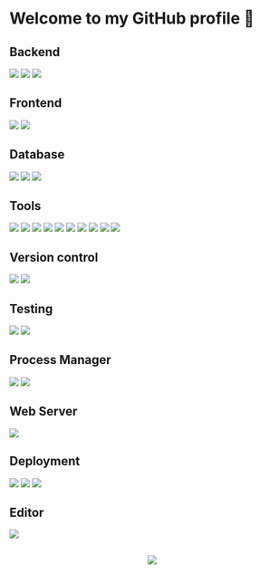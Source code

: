 <!--
[![Header](https://s3-ap-southeast-1.amazonaws.com/tv-prod/member/photo/6409998-large.jpg "Header")](https://github.com/AbhishekVenunathan/)

[![GitHub stats](https://github-readme-stats.vercel.app/api?username=AbhishekVenunathan&show_icons=true&custom_title=GitHub%20Stats&bg_color=141414&title_color=FFD300&icon_color=FFD300&text_color=F5F5F5&border_color=FFD300&count_private=true&include_all_commits=true&cache_seconds=86400)](https://github.com/AbhishekVenunathan/)
!-->
# Welcome to my GitHub profile 👺

## Backend

[![](https://img.shields.io/badge/environment-Node.js-informational?style=flat&logo=Node.js&logoColor=339933&labelColor=F5F5F5&color=339933)](https://nodejs.org/en/about/)
[![](https://img.shields.io/badge/framework-Express-informational?style=flat&logo=Express&logoColor=000000&labelColor=F5F5F5&color=000000)](https://expressjs.com/)
[![](https://img.shields.io/badge/framework-Socket.io-informational?style=flat&logo=Socket.io&logoColor=010101&labelColor=F5F5F5&color=010101)](https://socket.io/)

## Frontend

[![](https://img.shields.io/badge/mark%20up-HTML5-informational?style=flat&logo=HTML5&logoColor=E34F26&labelColor=F5F5F5&color=E34F26)](https://en.wikipedia.org/wiki/HTML5)
[![](https://img.shields.io/badge/style%20sheet-CSS3-informational?style=flat&logo=CSS3&logoColor=1572B6&labelColor=F5F5F5&color=1572B6)](https://en.wikipedia.org/wiki/CSS)

## Database

[![](https://img.shields.io/badge/nosql-MongoDB-informational?style=flat&logo=MongoDB&logoColor=47A248&labelColor=F5F5F5&color=47A248)](https://www.mongodb.com/what-is-mongodb)
[![](https://img.shields.io/badge/cache-Redis-informational?style=flat&logo=Redis&logoColor=DC382D&labelColor=F5F5F5&color=DC382D)](https://redis.io/topics/introduction)
[![](https://img.shields.io/badge/search-Elasticsearch-informational?style=flat&logo=Elasticsearch&logoColor=005571&labelColor=F5F5F5&color=005571)](https://redis.io/topics/introductionhttps://www.elastic.co/what-is/elasticsearch)

## Tools

[![](https://img.shields.io/badge/validator-Joi-informational?style=flat&logo=npm&logoColor=CB3837&labelColor=F5F5F5&color=CB3837)](https://joi.dev/)
[![](https://img.shields.io/badge/odm-Mongoose-informational?style=flat&logo=npm&logoColor=CB3837&labelColor=F5F5F5&color=CB3837)](https://mongoosejs.com/)
[![](https://img.shields.io/badge/security-Amazon%20IAM-informational?style=flat&logo=Amazon%20AWS&logoColor=232F3E&labelColor=F5F5F5&color=232F3E)](https://docs.aws.amazon.com/IAM/latest/UserGuide/introduction.html)
[![](https://img.shields.io/badge/storage-Amazon%20S3-informational?style=flat&logo=Amazon%20S3&logoColor=569A31&labelColor=F5F5F5&color=569A31)](https://docs.aws.amazon.com/AmazonS3/latest/userguide/Welcome.html)
[![](https://img.shields.io/badge/sms-Amazon%20SNS-informational?style=flat&logo=Amazon%20AWS&logoColor=232F3E&labelColor=F5F5F5&color=232F3E)](https://docs.aws.amazon.com/sns/latest/dg/welcome.html)
[![](https://img.shields.io/badge/sms-Twilio-informational?style=flat&logo=Twilio&logoColor=F22F46&labelColor=F5F5F5&color=F22F46)](https://www.twilio.com/messaging)
[![](https://img.shields.io/badge/email-Amazon%20SES-informational?style=flat&logo=Amazon%20AWS&logoColor=232F3E&labelColor=F5F5F5&color=232F3E)](https://docs.aws.amazon.com/ses/latest/dg/Welcome.html)
[![](https://img.shields.io/badge/email-Nodemailer-informational?style=flat&logo=npm&logoColor=CB3837&labelColor=F5F5F5&color=CB3837)](https://nodemailer.com/about/)
[![](https://img.shields.io/badge/payment-Razorpay-informational?style=flat&logo=Razorpay&logoColor=0C2451&labelColor=F5F5F5&color=0C2451)](https://razorpay.com/)
[![](https://img.shields.io/badge/payment-Stripe-informational?style=flat&logo=Stripe&logoColor=008CDD&labelColor=F5F5F5&color=008CDD)](https://stripe.com/en-in)

## Version control

[![](https://img.shields.io/badge/system-Git-informational?style=flat&logo=Git&logoColor=F05032&labelColor=F5F5F5&color=F05032)](https://git-scm.com/about)
[![](https://img.shields.io/badge/hosting-GitHub-informational?style=flat&logo=GitHub&logoColor=181717&labelColor=F5F5F5&color=181717)](https://github.com/about)

## Testing

[![](https://img.shields.io/badge/framework-Jest-informational?style=flat&logo=Jest&logoColor=C21325&labelColor=F5F5F5&color=C21325)](https://jestjs.io/)
[![](https://img.shields.io/badge/library-SuperTest-informational?style=flat&logo=npm&logoColor=CB3837&labelColor=F5F5F5&color=CB3837)](https://www.npmjs.com/package/supertest)

## Process Manager

[![](https://img.shields.io/badge/production-PM2-informational?style=flat&logo=PM2&logoColor=2B037A&labelColor=F5F5F5&color=2B037A)](https://pm2.keymetrics.io/)
[![](https://img.shields.io/badge/development-Nodemon-informational?style=flat&logo=Nodemon&logoColor=76D04B&labelColor=F5F5F5&color=76D04B)](https://nodemon.io/)

## Web Server

[![](https://img.shields.io/badge/reverse%20proxy-NGINX-informational?style=flat&logo=NGINX&logoColor=009639&labelColor=F5F5F5&color=009639)](https://www.nginx.com/resources/glossary/nginx/)

## Deployment

[![](https://img.shields.io/badge/hosting-DigitalOcean-informational?style=flat&logo=DigitalOcean&logoColor=0080FF&labelColor=F5F5F5&color=0080FF)](https://www.digitalocean.com/products/droplets/)
[![](https://img.shields.io/badge/hosting-Amazon%20EC2-informational?style=flat&logo=Amazon%20AWS&logoColor=232F3E&labelColor=F5F5F5&color=232F3E)](https://docs.aws.amazon.com/AWSEC2/latest/UserGuide/concepts.html)
[![](https://img.shields.io/badge/hosting-Heroku-informational?style=flat&logo=Heroku&logoColor=430098&labelColor=F5F5F5&color=430098)](https://www.heroku.com/about)

## Editor
[![](https://img.shields.io/badge/coding-Visual%20Studio%20Code-informational?style=flat&logo=Visual%20Studio%20Code&logoColor=007ACC&labelColor=F5F5F5&color=007ACC)](https://code.visualstudio.com/docs)

##
<p align="center" href="https://github.com/anuraghazra/github-readme-stats">
  <img src="https://github-readme-stats.vercel.app/api?username=AbhishekVenunathan&show_icons=true&custom_title=GitHub%20Stats&bg_color=141414&title_color=FFD300&icon_color=FFD300&text_color=F5F5F5&border_color=FFD300&count_private=true&include_all_commits=true&cache_seconds=86400" />
</p>

<!--
<p align="center" href="https://github.com/anuraghazra/github-readme-stats">
  <img src="https://github-readme-stats.vercel.app/api/top-langs/?username=AbhishekVenunathan&langs_count=8" />
</p>

**AbhishekVenunathan/AbhishekVenunathan** is a ✨ _special_ ✨ repository because its `README.md` (this file) appears on your GitHub profile.

Here are some ideas to get you started:

- 🔭 I’m currently working on ...
- 🌱 I’m currently learning ...
- 👯 I’m looking to collaborate on ...
- 🤔 I’m looking for help with ...
- 💬 Ask me about ...
- 📫 How to reach me: ...
- 😄 Pronouns: ...
- ⚡ Fun fact: ...
-->

